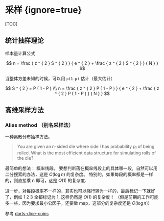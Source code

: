 # 采样 {ignore=true}

[TOC]

## 统计抽样理论

样本量计算公式

$$
n = \frac { z ^ { 2 } S ^ { 2 } } { e ^ { 2 } + \frac { z ^ { 2 } S ^ { 2 } } { N } }
$$

当整体方差未知的时候，可以用 `p(1-p)` 估计（最大估计）

$$
S ^ { 2 } = P ( 1 - P ) \\\
n = \frac { z ^ { 2 } P ( 1 - P ) } { e ^ { 2 } + \frac { z ^ { 2 } P ( 1 - P ) } { N } }
$$

## 高维采样方法

### Alias method （别名采样法）

一种离散分布抽样方法。

> You are given an n-sided die where side $i$ has probability $p_i$ of being rolled. What is the most efficient data structure for simulating rolls of the die?

最简单的想法： 概率线段。
要想判断落在概率线段上的具体哪一段，自然可以用二分搜索的办法，这是 $O(\log n)$ 的复杂度。
特别的，如果每段的概率都是一样的，则直接乘 n 即可，这是 $O(1)$ 的复杂度.

进一步，对每段概率不一样的，其实也可以强行转为一样的，最后标记一下就好了，例如 1 2 3 全都标记为 1, 这样仍然是 $O(1)$ 的复杂度！ （但是前期的工作可能多一些，因为要求最小公因子，还要做 map，这部分的复杂度还是 $O(\log n)$）

参考 [darts-dice-coins](https://www.keithschwarz.com/darts-dice-coins/)
